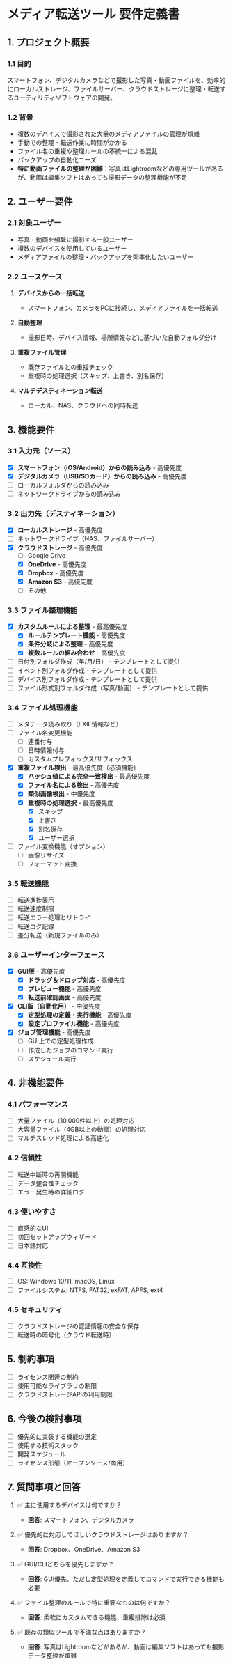 # メディア転送ツール 要件定義書

## 1. プロジェクト概要

### 1.1 目的
スマートフォン、デジタルカメラなどで撮影した写真・動画ファイルを、効率的にローカルストレージ、ファイルサーバー、クラウドストレージに整理・転送するユーティリティソフトウェアの開発。

### 1.2 背景
- 複数のデバイスで撮影された大量のメディアファイルの管理が煩雑
- 手動での整理・転送作業に時間がかかる
- ファイル名の重複や整理ルールの不統一による混乱
- バックアップの自動化ニーズ
- **特に動画ファイルの整理が困難**：写真はLightroomなどの専用ツールがあるが、動画は編集ソフトはあっても撮影データの整理機能が不足

## 2. ユーザー要件

### 2.1 対象ユーザー
- 写真・動画を頻繁に撮影する一般ユーザー
- 複数のデバイスを使用しているユーザー
- メディアファイルの整理・バックアップを効率化したいユーザー

### 2.2 ユースケース
1. **デバイスからの一括転送**
   - スマートフォン、カメラをPCに接続し、メディアファイルを一括転送
   
2. **自動整理**
   - 撮影日時、デバイス情報、場所情報などに基づいた自動フォルダ分け
   
3. **重複ファイル管理**
   - 既存ファイルとの重複チェック
   - 重複時の処理選択（スキップ、上書き、別名保存）
   
4. **マルチデスティネーション転送**
   - ローカル、NAS、クラウドへの同時転送

## 3. 機能要件

### 3.1 入力元（ソース）
- [x] **スマートフォン（iOS/Android）からの読み込み** - 高優先度
- [x] **デジタルカメラ（USB/SDカード）からの読み込み** - 高優先度
- [ ] ローカルフォルダからの読み込み
- [ ] ネットワークドライブからの読み込み

### 3.2 出力先（デスティネーション）
- [x] **ローカルストレージ** - 高優先度
- [ ] ネットワークドライブ（NAS、ファイルサーバー）
- [x] **クラウドストレージ** - 高優先度
  - [ ] Google Drive
  - [x] **OneDrive** - 高優先度
  - [x] **Dropbox** - 高優先度
  - [x] **Amazon S3** - 高優先度
  - [ ] その他

### 3.3 ファイル整理機能
- [x] **カスタムルールによる整理** - 最高優先度
  - [x] **ルールテンプレート機能** - 高優先度
  - [x] **条件分岐による整理** - 高優先度
  - [x] **複数ルールの組み合わせ** - 高優先度
- [ ] 日付別フォルダ作成（年/月/日） - テンプレートとして提供
- [ ] イベント別フォルダ作成 - テンプレートとして提供
- [ ] デバイス別フォルダ作成 - テンプレートとして提供
- [ ] ファイル形式別フォルダ作成（写真/動画） - テンプレートとして提供

### 3.4 ファイル処理機能
- [ ] メタデータ読み取り（EXIF情報など）
- [ ] ファイル名変更機能
  - [ ] 連番付与
  - [ ] 日時情報付与
  - [ ] カスタムプレフィックス/サフィックス
- [x] **重複ファイル検出** - 最高優先度（必須機能）
  - [x] **ハッシュ値による完全一致検出** - 最高優先度
  - [x] **ファイル名による検出** - 高優先度
  - [x] **類似画像検出** - 中優先度
  - [x] **重複時の処理選択** - 最高優先度
    - [x] スキップ
    - [x] 上書き
    - [x] 別名保存
    - [x] ユーザー選択
- [ ] ファイル変換機能（オプション）
  - [ ] 画像リサイズ
  - [ ] フォーマット変換

### 3.5 転送機能
- [ ] 転送進捗表示
- [ ] 転送速度制限
- [ ] 転送エラー処理とリトライ
- [ ] 転送ログ記録
- [ ] 差分転送（新規ファイルのみ）

### 3.6 ユーザーインターフェース
- [x] **GUI版** - 高優先度
  - [x] **ドラッグ＆ドロップ対応** - 高優先度
  - [x] **プレビュー機能** - 高優先度
  - [x] **転送前確認画面** - 高優先度
- [x] **CLI版（自動化用）** - 中優先度
  - [x] **定型処理の定義・実行機能** - 高優先度
  - [x] **設定プロファイル機能** - 高優先度
- [x] **ジョブ管理機能** - 高優先度
  - [ ] GUI上での定型処理作成
  - [ ] 作成したジョブのコマンド実行
  - [ ] スケジュール実行

## 4. 非機能要件

### 4.1 パフォーマンス
- [ ] 大量ファイル（10,000件以上）の処理対応
- [ ] 大容量ファイル（4GB以上の動画）の処理対応
- [ ] マルチスレッド処理による高速化

### 4.2 信頼性
- [ ] 転送中断時の再開機能
- [ ] データ整合性チェック
- [ ] エラー発生時の詳細ログ

### 4.3 使いやすさ
- [ ] 直感的なUI
- [ ] 初回セットアップウィザード
- [ ] 日本語対応

### 4.4 互換性
- [ ] OS: Windows 10/11, macOS, Linux
- [ ] ファイルシステム: NTFS, FAT32, exFAT, APFS, ext4

### 4.5 セキュリティ
- [ ] クラウドストレージの認証情報の安全な保存
- [ ] 転送時の暗号化（クラウド転送時）

## 5. 制約事項
- [ ] ライセンス関連の制約
- [ ] 使用可能なライブラリの制限
- [ ] クラウドストレージAPIの利用制限

## 6. 今後の検討事項
- [ ] 優先的に実装する機能の選定
- [ ] 使用する技術スタック
- [ ] 開発スケジュール
- [ ] ライセンス形態（オープンソース/商用）

## 7. 質問事項と回答
1. ✅ 主に使用するデバイスは何ですか？
   - **回答**: スマートフォン、デジタルカメラ
   
2. ✅ 優先的に対応してほしいクラウドストレージはありますか？
   - **回答**: Dropbox、OneDrive、Amazon S3
3. ✅ GUI/CLIどちらを優先しますか？
   - **回答**: GUI優先、ただし定型処理を定義してコマンドで実行できる機能も必要
4. ✅ ファイル整理のルールで特に重要なものは何ですか？
   - **回答**: 柔軟にカスタムできる機能、重複排除は必須
5. ✅ 既存の類似ツールで不満な点はありますか？
   - **回答**: 写真はLightroomなどがあるが、動画は編集ソフトはあっても撮影データ整理が煩雑
